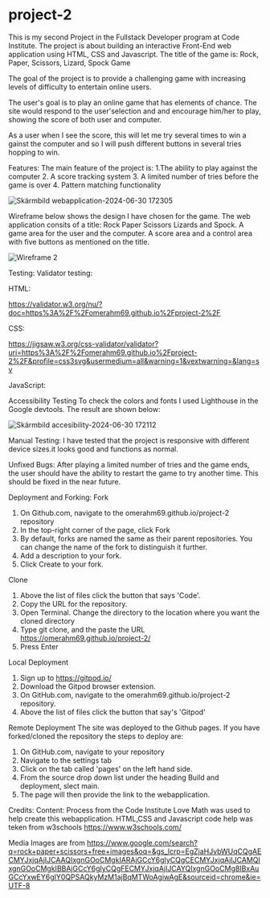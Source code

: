 # project-2
This is my second Project in the Fullstack Developer program at Code Institute. The project is about building an interactive Front-End web application using HTML, CSS and Javascript. The title of the game is:
Rock, Paper, Scissors, Lizard, Spock Game

The goal of the project is to provide a challenging game with increasing levels of difficulty to entertain online users.

The user's goal is to play an online game that has elements of chance. The site would respond to the user'selection and and encourage him/her to play, showing the score of both user and computer.

As a user when I see the score, this will let me try several times to win a gainst the computer and so I will push different buttons in several tries hopping to win.

Features:
The main feature of the project is:
    1.The ability to play against the computer
    2. A score tracking system
    3. A limited number of tries before the game is over
    4. Pattern matching functionality
  
![Skärmbild webapplication-2024-06-30 172305](https://github.com/omerahm69/project-2/assets/153000625/d8430b01-2461-4755-88c5-27d2cc271bef)


Wireframe below shows the design I have chosen for the game. The web application consits of a title: Rock Paper Scissors Lizards and Spock. A game area for the user and the computer. A score area and a control area with five buttons as mentioned on the title.


![Wireframe 2](https://github.com/omerahm69/project-2/assets/153000625/3d2d49c8-9b0a-469f-aba9-8766608d33da)

Testing: 
Validator testing: 

HTML:

https://validator.w3.org/nu/?doc=https%3A%2F%2Fomerahm69.github.io%2Fproject-2%2F

CSS:

https://jigsaw.w3.org/css-validator/validator?uri=https%3A%2F%2Fomerahm69.github.io%2Fproject-2%2F&profile=css3svg&usermedium=all&warning=1&vextwarning=&lang=sv

JavaScript:

Accessibility Testing
To check the colors and fonts I used Lighthouse in the Google devtools. The result are shown below:


![Skärmbild accesibility-2024-06-30 172112](https://github.com/omerahm69/project-2/assets/153000625/18b051ee-69c3-4f59-9667-8797d1edc94f)


Manual Testing:
I have tested that the project is responsive with different device sizes.it looks good and functions as normal.


Unfixed Bugs:
After playing a limited number of tries and the game ends, the user should have the ability to restart the game to try another time. This  should be fixed in the near future. 

Deployment and Forking:
Fork 
1. On Github.com, navigate to the omerahm69.github.io/project-2 repository
2. In the top-right corner of the page, click Fork
3. By default, forks are named the same as their parent repositories. You can change the name of the fork to distinguish it further.
4. Add a description to your fork.
5. Click Create to your fork.

Clone 
1. Above the list of files click the button that says 'Code'.
2. Copy the URL for the repository.
3. Open Terminal. Change the directory to the location where you want the cloned directory
4. Type git clone, and the paste the URL https://omerahm69.github.io/project-2/
5. Press Enter
   
Local Deployment
1. Sign up to https://gitpod.io/
2. Download the Gitpod browser extension.
3. On GitHub.com, navigate to the omerahm69.github.io/project-2 repository.
4. Above the list of files click the button that say's 'Gitpod'

Remote Deployment
 The site was deployed to the Github pages. If you have forked/cloned the repository the steps to deploy are:
1. On GitHub.com, navigate to your repository
2. Navigate to the settings tab
3. Click on the tab called 'pages' on the left hand side.
4. From the source drop down list under the heading Build and deployment, slect main.
5. The page will then provide the link to the webapplication.

Credits:
Content:
Process from the Code Institute Love Math was used to help create this webapplication.
HTML,CSS and Javascript code help was teken from w3schools https://www.w3schools.com/

Media
Images are from 
https://www.google.com/search?q=rock+paper+scissors+free+images&oq=&gs_lcrp=EgZjaHJvbWUqCQgAECMYJxjqAjIJCAAQIxgnGOoCMgkIARAjGCcY6gIyCQgCECMYJxjqAjIJCAMQIxgnGOoCMgkIBBAjGCcY6gIyCQgFECMYJxjqAjIJCAYQIxgnGOoCMg8IBxAuGCcYxwEY6gIY0QPSAQkyMzM1ajBqMTWoAgiwAgE&sourceid=chrome&ie=UTF-8
